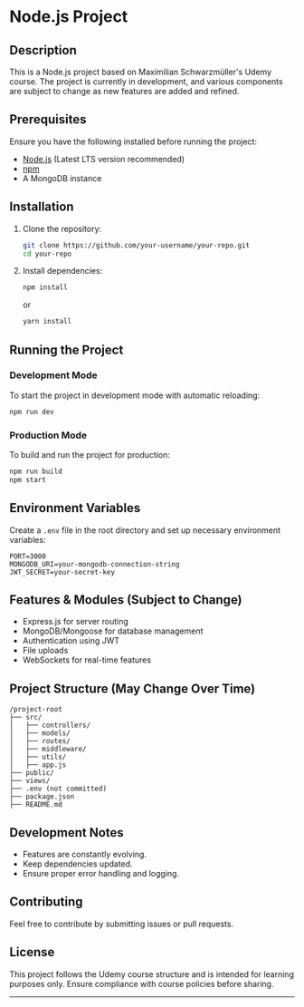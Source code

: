 # Node.js Project

## Description
This is a Node.js project based on Maximilian Schwarzmüller's Udemy course. The project is currently in development, and various components are subject to change as new features are added and refined.

## Prerequisites
Ensure you have the following installed before running the project:
- [Node.js](https://nodejs.org/) (Latest LTS version recommended)
- [npm](https://www.npmjs.com/)
- A MongoDB instance

## Installation
1. Clone the repository:
   ```sh
   git clone https://github.com/your-username/your-repo.git
   cd your-repo
   ```
2. Install dependencies:
   ```sh
   npm install
   ```
   or
   ```sh
   yarn install
   ```

## Running the Project
### Development Mode
To start the project in development mode with automatic reloading:
```sh
npm run dev
```

### Production Mode
To build and run the project for production:
```sh
npm run build
npm start
```

## Environment Variables
Create a `.env` file in the root directory and set up necessary environment variables:
```env
PORT=3000
MONGODB_URI=your-mongodb-connection-string
JWT_SECRET=your-secret-key
```

## Features & Modules (Subject to Change)
- Express.js for server routing
- MongoDB/Mongoose for database management
- Authentication using JWT
- File uploads
- WebSockets for real-time features

## Project Structure (May Change Over Time)
```
/project-root
├── src/
│   ├── controllers/
│   ├── models/
│   ├── routes/
│   ├── middleware/
│   ├── utils/
│   ├── app.js
├── public/
├── views/
├── .env (not committed)
├── package.json
├── README.md
```

## Development Notes
- Features are constantly evolving.
- Keep dependencies updated.
- Ensure proper error handling and logging.

## Contributing
Feel free to contribute by submitting issues or pull requests.

## License
This project follows the Udemy course structure and is intended for learning purposes only. Ensure compliance with course policies before sharing.

---

